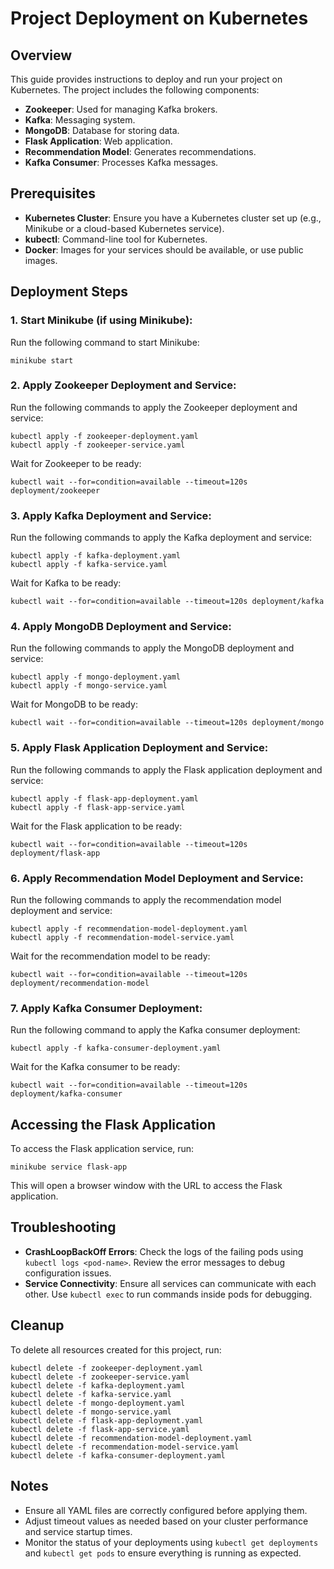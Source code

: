 # Project Deployment on Kubernetes

## Overview

This guide provides instructions to deploy and run your project on Kubernetes. The project includes the following components:

- **Zookeeper**: Used for managing Kafka brokers.
- **Kafka**: Messaging system.
- **MongoDB**: Database for storing data.
- **Flask Application**: Web application.
- **Recommendation Model**: Generates recommendations.
- **Kafka Consumer**: Processes Kafka messages.

## Prerequisites

- **Kubernetes Cluster**: Ensure you have a Kubernetes cluster set up (e.g., Minikube or a cloud-based Kubernetes service).
- **kubectl**: Command-line tool for Kubernetes.
- **Docker**: Images for your services should be available, or use public images.

## Deployment Steps

### 1. Start Minikube (if using Minikube):

Run the following command to start Minikube:

    minikube start

### 2. Apply Zookeeper Deployment and Service:

Run the following commands to apply the Zookeeper deployment and service:

    kubectl apply -f zookeeper-deployment.yaml
    kubectl apply -f zookeeper-service.yaml

Wait for Zookeeper to be ready:

    kubectl wait --for=condition=available --timeout=120s deployment/zookeeper

### 3. Apply Kafka Deployment and Service:

Run the following commands to apply the Kafka deployment and service:

    kubectl apply -f kafka-deployment.yaml
    kubectl apply -f kafka-service.yaml

Wait for Kafka to be ready:

    kubectl wait --for=condition=available --timeout=120s deployment/kafka

### 4. Apply MongoDB Deployment and Service:

Run the following commands to apply the MongoDB deployment and service:

    kubectl apply -f mongo-deployment.yaml
    kubectl apply -f mongo-service.yaml

Wait for MongoDB to be ready:

    kubectl wait --for=condition=available --timeout=120s deployment/mongo

### 5. Apply Flask Application Deployment and Service:

Run the following commands to apply the Flask application deployment and service:

    kubectl apply -f flask-app-deployment.yaml
    kubectl apply -f flask-app-service.yaml

Wait for the Flask application to be ready:

    kubectl wait --for=condition=available --timeout=120s deployment/flask-app

### 6. Apply Recommendation Model Deployment and Service:

Run the following commands to apply the recommendation model deployment and service:

    kubectl apply -f recommendation-model-deployment.yaml
    kubectl apply -f recommendation-model-service.yaml

Wait for the recommendation model to be ready:

    kubectl wait --for=condition=available --timeout=120s deployment/recommendation-model

### 7. Apply Kafka Consumer Deployment:

Run the following command to apply the Kafka consumer deployment:

    kubectl apply -f kafka-consumer-deployment.yaml

Wait for the Kafka consumer to be ready:

    kubectl wait --for=condition=available --timeout=120s deployment/kafka-consumer

## Accessing the Flask Application

To access the Flask application service, run:

    minikube service flask-app

This will open a browser window with the URL to access the Flask application.

## Troubleshooting

- **CrashLoopBackOff Errors**: Check the logs of the failing pods using `kubectl logs <pod-name>`. Review the error messages to debug configuration issues.
- **Service Connectivity**: Ensure all services can communicate with each other. Use `kubectl exec` to run commands inside pods for debugging.

## Cleanup

To delete all resources created for this project, run:

    kubectl delete -f zookeeper-deployment.yaml
    kubectl delete -f zookeeper-service.yaml
    kubectl delete -f kafka-deployment.yaml
    kubectl delete -f kafka-service.yaml
    kubectl delete -f mongo-deployment.yaml
    kubectl delete -f mongo-service.yaml
    kubectl delete -f flask-app-deployment.yaml
    kubectl delete -f flask-app-service.yaml
    kubectl delete -f recommendation-model-deployment.yaml
    kubectl delete -f recommendation-model-service.yaml
    kubectl delete -f kafka-consumer-deployment.yaml

## Notes

- Ensure all YAML files are correctly configured before applying them.
- Adjust timeout values as needed based on your cluster performance and service startup times.
- Monitor the status of your deployments using `kubectl get deployments` and `kubectl get pods` to ensure everything is running as expected.
